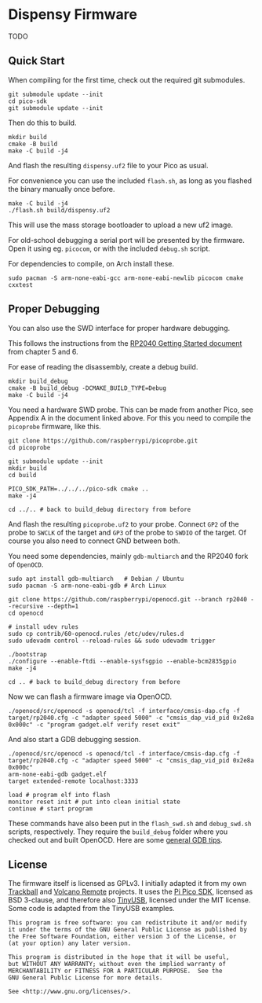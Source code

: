 # Dispensy Firmware

TODO

## Quick Start

When compiling for the first time, check out the required git submodules.

    git submodule update --init
    cd pico-sdk
    git submodule update --init

Then do this to build.

    mkdir build
    cmake -B build
    make -C build -j4

And flash the resulting `dispensy.uf2` file to your Pico as usual.

For convenience you can use the included `flash.sh`, as long as you flashed the binary manually once before.

    make -C build -j4
    ./flash.sh build/dispensy.uf2

This will use the mass storage bootloader to upload a new uf2 image.

For old-school debugging a serial port will be presented by the firmware.
Open it using eg. `picocom`, or with the included `debug.sh` script.

For dependencies to compile, on Arch install these.

    sudo pacman -S arm-none-eabi-gcc arm-none-eabi-newlib picocom cmake cxxtest

## Proper Debugging

You can also use the SWD interface for proper hardware debugging.

This follows the instructions from the [RP2040 Getting Started document](https://datasheets.raspberrypi.com/pico/getting-started-with-pico.pdf) from chapter 5 and 6.

For ease of reading the disassembly, create a debug build.

    mkdir build_debug
    cmake -B build_debug -DCMAKE_BUILD_TYPE=Debug
    make -C build -j4

You need a hardware SWD probe.
This can be made from another Pico, see Appendix A in the document linked above.
For this you need to compile the `picoprobe` firmware, like this.

    git clone https://github.com/raspberrypi/picoprobe.git
    cd picoprobe

    git submodule update --init
    mkdir build
    cd build

    PICO_SDK_PATH=../../../pico-sdk cmake ..
    make -j4

    cd ../.. # back to build_debug directory from before

And flash the resulting `picoprobe.uf2` to your probe.
Connect `GP2` of the probe to `SWCLK` of the target and `GP3` of the probe to `SWDIO` of the target.
Of course you also need to connect GND between both.

You need some dependencies, mainly `gdb-multiarch` and the RP2040 fork of `OpenOCD`.

    sudo apt install gdb-multiarch   # Debian / Ubuntu
    sudo pacman -S arm-none-eabi-gdb # Arch Linux

    git clone https://github.com/raspberrypi/openocd.git --branch rp2040 --recursive --depth=1
    cd openocd

    # install udev rules
    sudo cp contrib/60-openocd.rules /etc/udev/rules.d
    sudo udevadm control --reload-rules && sudo udevadm trigger

    ./bootstrap
    ./configure --enable-ftdi --enable-sysfsgpio --enable-bcm2835gpio
    make -j4

    cd .. # back to build_debug directory from before

Now we can flash a firmware image via OpenOCD.

    ./openocd/src/openocd -s openocd/tcl -f interface/cmsis-dap.cfg -f target/rp2040.cfg -c "adapter speed 5000" -c "cmsis_dap_vid_pid 0x2e8a 0x000c" -c "program gadget.elf verify reset exit"

And also start a GDB debugging session.

    ./openocd/src/openocd -s openocd/tcl -f interface/cmsis-dap.cfg -f target/rp2040.cfg -c "adapter speed 5000" -c "cmsis_dap_vid_pid 0x2e8a 0x000c"
    arm-none-eabi-gdb gadget.elf
    target extended-remote localhost:3333

    load # program elf into flash
    monitor reset init # put into clean initial state
    continue # start program

These commands have also been put in the `flash_swd.sh` and `debug_swd.sh` scripts, respectively.
They require the `build_debug` folder where you checked out and built OpenOCD.
Here are some [general GDB tips](https://beej.us/guide/bggdb/).

## License

The firmware itself is licensed as GPLv3.
I initially adapted it from my own [Trackball](https://git.xythobuz.de/thomas/Trackball) and [Volcano Remote](https://git.xythobuz.de/thomas/sb-py) projects.
It uses the [Pi Pico SDK](https://github.com/raspberrypi/pico-sdk), licensed as BSD 3-clause, and therefore also [TinyUSB](https://github.com/hathach/tinyusb), licensed under the MIT license.
Some code is adapted from the TinyUSB examples.

    This program is free software: you can redistribute it and/or modify
    it under the terms of the GNU General Public License as published by
    the Free Software Foundation, either version 3 of the License, or
    (at your option) any later version.

    This program is distributed in the hope that it will be useful,
    but WITHOUT ANY WARRANTY; without even the implied warranty of
    MERCHANTABILITY or FITNESS FOR A PARTICULAR PURPOSE.  See the
    GNU General Public License for more details.

    See <http://www.gnu.org/licenses/>.
